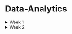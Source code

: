 # Data-Analytics

<details>
 <summary> Week 1 </summary>
 
# Introduction to Data Analytics

* Analytics is at the heart of modern business. Virtually every organization collects large quantities of data about its customers, products, employees, and service offerings.
* Managers naturally seek to analyze that data and harness the information it contains to improve the efficiency, effectiveness, and profitability of their work.
* The ultimate role of a data analyst is to transform raw data into actionable insights that guide decision-making processes within an organization. 
* This involves several key responsibilities and skills.

# Keys responsibilities of data analysts
# Data Collection and Preparation:

* Sourcing data from various channels, including databases, spreadsheets, and external sources,
* Cleaning and organizing the data to ensure it is accurate, consistent, and ready for analysis.

# Data Analysis:

* Employing statistical methods, machine learning techniques, or other analytic tools to interpret data,
* Identifying trends, patterns, and correlations that might not be immediately obvious.

# Data Visualization and Storytelling:

* Creating visual representations of the data, such as charts, graphs, and dashboards, to make complex information easily understandable,
* Articulating findings in a compelling narrative to communicate the significance of the data to stakeholders.

# Decision Support:

* Making recommendations based on data-driven insights to help guide business decisions,
* Providing context around the data, including potential implications and future trends.

# Collaboration and Communication:

* Working closely with other departments, such as marketing, finance, and operations, to understand their data needs and provide insights,
* Effectively communicating complex data findings in a clear and concise manner to non-technical stakeholders,
Continuous Learning and Adaptation:

# Continuous Learning and Adaptation

* Keeping up-to-date with the latest industry trends, tools, and technologies in data analysis.
* Adapting to new types of data and analytical methods as the organization's needs evolve.

# Analytics is made possible by:

* modern data, storage, and computing capabilities.

# Analytics process

* Data acquisition
* Cleaning & manipulation
* Analysis
* Visualisation
* Reporting and communication

# Analytics techniques

* Descriptive analytics, which answers the question, “What happened?”
* Diagnostic analytics, which answers the question, “Why did this happen?”
* Predictive analytics, which answers the question, “What might happen in the future?”
* Prescriptive analytics, which answers the question, “What should we do next?”

# Machine Learning, Artificial Intelligence, and Deep Learning

* Machine learning (ML) - is a subset of AI techniques. ML techniques attempt to apply statistics to data problems in an effort to discover new knowledge.
 Or, in other terms, ML techniques are AI techniques designed to learn.
* Artificial intelligence (AI) - includes any type of technique where you are attempting to get a computer system to imitate human behavior. 
 * As the name implies, you are trying to ask computer systems to artificially behave as if they were intelligent. Now, of course, it is not possible for a modern computer to function at the level of complex reasoning found in the human mind, but you can try to mimic some small portions of human behavior and judgment.
* Deep learning - is a further subdivision of machine learning that uses quite complex techniques, known as neural networks, to discover knowledge in a particular way. It is a highly specialized subfield of machine learning that is most commonly used for image, video, and sound analysis.

# Data gorvanance

* Data governance programs ensure that the organization has high-quality data and is able to effectively control that data,

# Data analytics tools

* Software helps analysts work through each one of the phases of the analytics process.
* These tools automate much of the heavy lifting of data analysis, improving the analyst's ability to acquire, clean, manipulate, visualize, and analyze data.
* They also provide invaluable assistance in reporting and communicating results.

# Data element

* A data element is an attribute about a person, place, or thing containing data within a range of values.
*  Data elements also describe characteristics of activities, including orders, transactions, and events.

# Data type

* A data type limits the values a data element can have. 
* Tabular data is data organized into a table, made up of columns and rows. A table represents information about a single topic. Each column represents a uniquely named field within a table, also called a variable, about a single characteristic. The contents of each column contain values for the data element as defined by the column header

# Structured data

* Structured data is tabular in nature and organized into rows and columns. Structured data is what typically comes to mind when looking at a spreadsheet. With clearly defined column headings, spreadsheets are easy to work with and understand. In a spreadsheet, cells are where columns and rows intersect.

# Character data

* The character data type limits data entry to only valid characters. Characters can include the alphabet that you might see on your keyboard, as well as numbers. Depending on your needs, multiple data types are available that can enforce character limits.

# Alphanumeric

* Alphanumeric is the most widely used data type for storing character-based data. As the name implies, alphanumeric is appropriate when a data element consists of both numbers and letters.
* The alphanumeric data type is ideal for storing product stock-keeping units (SKUs).
* It is common in the retail clothing space to have a unique SKU for each item available for sale. If you sell jeans, you may stock products from Armani Jeans, Diesel, Lee Jeans, Levi's, and Wrangler.
* Tracking inventory at the SKU level allows you to manage availability in your online and in-store systems, all courtesy of the alphanumeric data type.

# Data type names

* Char
* Varchar2
* Varchar
* CLOB
* Varchar(max)
* LONGTEXT
# Character Sets

* When considering alphanumeric and text data types, you need to think about the character set you are using to input and store data when using a database. Databases use character sets to map, or encode, data and store it digitally. The ASCII encoding standard is based on the U.S. English alphabet.

# Numeric

* When numbers exclusively make up values for a data attribute, numeric becomes the data type of choice. This data type appears to be simple and obvious based on its name. As seen with the character data type, implementation nuances about numeric are essential to understand. Databases accommodate two types of numeric data types: integer and numeric.

# Whole numbers 

* The integer, and all its subtypes, are for storing whole numbers. As seen with the character family of data types, implementation differences exist across databases.
* In computer science, flags indicate whether something is on or off, or if a function has completed successfully. To show something is on, 1 or TRUE is used. For a value of off, 0 or FALSE is used.
* The bit data type is intended for storing the status of a flag. Note also that the value ranges for smallint and shortinteger are identical.
* The same is true for int and integer, as well as bigint and longinteger. Although the data types have different names, their functionality is equivalent.

# Rational numbers

* In all its variants, the numeric data type is for rational numbers that include a decimal point. As with the integer family of data types, each database vendor has its implementation nuances.
* Realizing that data types are inconsistently named across databases, you need to consider the ultimate range of values a given data element handle.
* All the data types in Table 2.4 store numbers to a configurable number of significant digits.
* There are scientific use cases that require an even greater number of significant digits; additional numeric data type variants exist to accommodate that need.

# Date and time

* For example, suppose you operate a veterinary clinic and need to store birth date information for pets. In that case, you need to store the year, month, and day. With those three components of date, you can effectively administer medication and determine when to schedule annual veterinary appointments.
* There are many occasions when it is more appropriate to include time, in addition to the day, month, and year. For instance, consider package tracking information for companies like FedEx, United Parcel Service, or DHL. Consumers want to know where a specific package is up to the minute.
* The company itself may need second-level details to optimize labor, infrastructure investments, and route planning.

# Currency

* Many people use spreadsheets to manage their finances. Organizations typically use enterprise-scale software for the same purpose, with the data residing in a database.
* The column headings indicate what each column contains. The currency symbols in each cell tell the reader what the data represents, even if the column headings have scrolled off the screen.

# Strong and weak typing

* Data types define values placed in columns. Strong typing is when technology rigidly enforces data types.
* Databases, discussed in Chapter 3, use strong typing. A database column defined as numeric only accepts numerical values.
* A database column defined as numeric only accepts numerical values. You will get an error if you attempt to enter characters into a numeric column.

# Unstructured data

* Unstructured data is any type of data that does not fit neatly into the tabular model.
* Examples of unstructured data include digital images, audio recordings, video recordings, and open-ended survey responses.
* Analyzing unstructured data creates a wealth of information and insight.

# Types of unstructured data

  # Binary

  * Binary data types are one of the most common data types for storing unstructured data.
  * It supports any type of digital file you may have, from Microsoft Excel spreadsheets to digital photographs.
  * When considering which binary data type to use, file size tends to be the limiting factor. You need to select a data type that is as large as the largest file you plan on storing.
  * Databases offer a much more sophisticated collection of data types for storing binary data.
     
  # Audio

  * Audio data can come from a variety of sources. Whenever you interact with a customer service agent and hear “this call may be recorded for quality assurance purposes,” your conversation is probably being recorded and stored for later analysis.
  * The impact of capturing, storing, and analyzing audio data has led to the development of avalanche detection systems.
  * These systems listen for and detect the acoustic characteristics of an avalanche. With real-time notification capabilities, these systems reduce the time it takes for emergency services to respond and alert hikers to treacherous conditions.
  *  In order to ingest audio data into a system and make it available for processing, data is first captured via a microphone.
  *  The data is then digitized and stored. Audio can be stored in its raw form, which consumes the most storage space.
  *  Alternatively, it can be encoded with a compression algorithm to reduce the amount of space required. Regardless of if it is in raw or compressed form, storing audio requires a data type designed to handle raw binary data.

 # Images

 * As the use of image data grows, understanding how it is stored is vital for the modern data analyst.
 * Resolution is the most significant factor that governs how much space is required to store an image.
 * The greater the resolution, the more detail an image contains, and the more storage space it needs.

 # video

 * As is the case with audio data, the resolution has a significant impact on the storage a video consumes.
 * Video duration is also another factor that impacts storage size.
 * We see that every minute of video is equivalent to over 50 individual images, or more than 200 minutes of audio.

 # Large text 

 * I got to outline that data types names differ across vendor products

# Categories of data

  # Quantitative data
  
  * Regardless of structure, data is either quantitative or qualitative. Quantitative data consists of numeric values. Data elements whose values come from counting or measuring are quantitative.
  * Quantitative data answers questions like “How many?” and “How much?” Qualitative data consists of frequent text values.
  * example: the Height and Weight columns are quantitative

# Qualitative data

 * Qualitative data answers questions like “Why?” and “What?”
 * Example Pet Name, Animal Type, and Breed Name are all qualitative.

# Discrete vs Continuous data

 # Discrete 
 
 * A helpful way to think about discrete data is that it represents measurements that can't be subdivided.
 * Another way to think about it is that discrete data is useful when you have things you want to count.
 * For example, a veterinary clinic may be interested in the number of dogs and cats under its care.

# Continuous data

*  Continuous data typically need a decimal point,
*  Examples of continuous data are average weight and average height.
*  Qualitative data is discrete, but quantitative data can be either discrete or continuous data.

# Catagorical data

* Text data with a known, finite number of categories is categorical.
* When considering an individual data element, it is possible to determine whether or not it is categorical.
* Animal Type is a good example of categorical data.
* One of the reasons text files are so widely adopted is their ability to be opened regardless of platform or operating system without needing a proprietary piece of software.

# Dimentional data

* Dimensional modeling is an approach to arranging data to facilitate analysis. Dimensional modeling organizes data into fact tables and dimension tables.
* Fact tables store measurement data that is of interest to a business.
* Dimensions are tables that contain data about the fact.
* Dimensional data contains groupings of individual attributes about a given subject.


# Common data structures
In order to facilitate analysis, data needs to be stored in a consistent, organized manner. When considering structured data, several concepts and standards inform how to organize data. On the other hand, unstructured data has a wider variety of storage approaches.

# Structured data

* Tabular data is structured data, with values stored in a consistent, defined manner, organized into columns and rows.
* Data is consistent when all entries in a column contain the same type of value.
* This method of organization facilitates aggregation
* However, structured data does not translate directly to data quality

# Data entry error

* Just as there is an expectation that the values in a given column are consistent, it is a convention that each row contains data about a single record.
* It is a best practice to specify a key that uniquely identifies all values for a given row.
* Once again, nothing structural prevents a person from incorrectly putting data about Thor into Alexander's row. However, the intent is that each row's data pertains to a single animal.

#  Unstructured data

* Unstructured data is qualitative, describing the characteristics of an event or an object.
* images, phrases, audio or video recordings, and descriptive text are all examples of unstructured data.
* There is very little that is common about different kinds of unstructured data. Since the data is highly variable, its organizational and storage needs are different from structured data.
* Unstructured data also represents a significant opportunity. A Forbes study shows that over 90 percent of businesses need to manage and derive value from unstructured data.
* Machine data is a common source of unstructured data. Machine data has various sources, including Internet of Things devices, smartphones, tablets, personal computers, and servers.
* As machines operate, they create digital footprints of their activity.
* This data is unstructured and can identify machine-to-machine interaction.
* Although some may think of machine data as digital exhaust, it is a treasure trove just waiting to be exploited by organizations.
* A wide variety of technologies has emerged to facilitate the storage of unstructured data.
* Operationally, these technologies are similar to how a key in a tabular dataset identifies its associated values.
* With unstructured data, the key is a unique identifier, whereas the value is the unstructured data itself.

# Semi-structured data 

* Semi-structured data is data that has structure and that is not tabular.
* Email is a well-known example of semi-structured data. Every email message has structural components, including recipient, sender, subject, date, and time.
* However, the body of an email is unstructured text, while attachments could be anything type of file.
* The need to make semi-structured data easier to work with has led to the emergence of semi-structured formatting options.
* These formatting options use separators or tags to provide some context around a data element. Let's explore common file formats for transporting semi-structured data.

# Common file formats
Common file formats facilitate data exchange and tool interoperability. Several file formats have emerged as standards and are widely adopted.

# Text file 

* Text files are one of the most commonly used data file formats. As the name implies, they consist of plain text and are limited in scope to alphanumeric data.
* One of the reasons text files are so widely adopted is their ability to be opened regardless of platform or operating system without needing a proprietary piece of software.
* Whether you are using a Microsoft Windows desktop, an Apple MacBook, or a Linux server, you can easily open a text file. Text files are also commonly referred to as flat files.
* When machines generate data, the output is commonly stored in a text file.
* A unique character known as a delimiter facilitates transmitting structured data via a text file.
* The delimiter is the character that separates individual fields.
* A delimiter can be any character. Over the years, the comma and tab grew into a widely accepted standard.
* Various software packages support reading and writing delimited files using the comma and the tab.
* In addition, many coding languages have libraries that make it easy to write comma- or tab-delimited files.
* When a file is comma-delimited, it is known as a comma-separated values (CSV) file.
* Similarly, when a file is tab-delimited, it is called a tab-separated values (TSV) file.

# Fixed-width files

* Before it was common to use delimited files with variable-length columns, flat files were fixed-width.
* Fixed-width files are more laborious to create since they require a few extra steps.
* The first row in a fixed-width file describes the column names.
* For the data rows, you first need to determine the maximum length of each column.
* Then, you must pad values that are shorter than the maximum length.
*  For numeric fields, you accomplish padding by prepending a leading zero. For alphanumeric or text fields, this is done by prepending or appending spaces.

# JavaScript Object Notation (JSON)

* JavaScript Object Notation (JSON) is an open standard file format, designed to add structure to a text file without incurring significant overhead.
* One of its design principles is that JSON is easily readable by people and easily parsed by modern programming languages.
* Languages such as Python, R, and Go have libraries containing functions that facilitate reading and writing JSON files.

# Extensible Markup Language (XML)

* Extensible Markup Language (XML) is a markup language that facilitates structuring data in a text file.
* While conceptually similar to JSON, XML incurs more overhead because it makes extensive use of tags.
* Tags describe a data element and enclose each value for each data element. While these tags help readability, they add a significant amount of overhead.

# HyperText Markup Language (HTML)

* HyperText Markup Language (HTML) is a markup language for documents designed to be displayed in a web browser.
* HTML pages serve as the foundation for how people interact with the World Wide Web.
* Similar to XML, HTML is a tag-based language.

# Consider the values of what you will store before selecting the data type

* Data types are used to store different kinds of values. When dealing with numeric information, the best option is a numeric data type that can accommodate decimals.
* For sequences of whole numbers, an integer data type is a good choice. Be wary of using currency-specific data types—that can lead to calculation errors.
* For text values, the alphanumeric data type is the optimal choice.
* When dealing with dates, you will want to consider whether you need to store the time as well.
* For binary data, including audio, video, and images, you should use a BLOB data type.

</details>
<details>
 <summary> Week 2 </summary>

# The relational model

*  The relational model builds on the concept of tabular data.
*  In the relational model, an entity contains data for a single subject.
*  When creating an IT system, you need to consider all the entities required to make your system work.
*  You can think of entities as nouns because they usually correspond to people, places, and things.

# Entity

* The header corresponds to the name of an entity, look at the rows of the Person entity.
* Each row represents an individual attribute associated with a person.
* Each of these entities becomes a separate table in the database, with a column for each attribute.
* The power of the relational model is that it also allows us to describe how entities connect or relate, to each other. 

# Entity relationship diagram

* The entity relationship diagram (ERD) is a visual artifact of the data modeling process.
* A relationship is a connection between entities. The symbols adjacent to an entity describe the relationship.

# Cardinality

* Cardinality refers to the relationship between two entities, showing how many instances of one entity relate to instances in another entity.
* You specify cardinality in an ERD with various line endings.
* The first component of the terminator indicates whether the relationship between two entities is optional or required.
* The second component indicates whether an entity instance in the first table is associated with a single entity instance in the related table or if an association can exist with multiple entity instances.
*  ERDs are particularly useful when formulating how to retrieve information from the database that is spread across multiple tables because the diagrams allow you to visualize the connections between entities.

# Unary relationship

* A unary relationship is when an entity has a connection with itself.

# Binary relationship

* A binary relationship connects two entities. Example, relationship Connecting Animal and Person.
* Binary relationships are the most common and easy to explore, whereas unary and ternary are comparatively complex and rare.

# Ternary relationship

* A ternary relationship connects three entities. For example, you might use a ticket entity to connect a venue, a performing artist, and a price.
* A ternary relationship connects three entities.

# Relational databases

* Relational databases are pieces of software that let you make an operational system out of an ERD.
*  You start with a relational model and create a physical design. Relational entities correspond to database tables, and entity attributes correspond to table columns.
*  When creating a database table, the ordering of columns does not matter because you can specify the column order when retrieving data from a table.
*  When an attribute becomes a column, you assign it a data type.
*  Completing all of this work results in a diagram known as a schema.

# Pulling of data

*  To pull data from a relational database table, you perform a query. You compose queries using a programming language called Structured Query Language (SQL).
*  Your query needs to perform a database join to retrieve the data to substitute in the email reminder.
* A join uses data values from one table to retrieve associated data in another table, typically using a foreign key.

# Foreign key

* Foreign keys enforce referential integrity, or how consistent the data is in related tables.

# Non-relational

* A nonrelational database does not have a predefined structure based on tabular data. The result is a highly flexible approach to storing data.
# Key value

* A key-value database is one of the simplest ways of storing data. Data is stored as a collection of keys and their corresponding values.
* A key must be globally unique across the entire database.
* The use of keys differs from a relational database, where a given key identifies an individual row in a specific table.
* There are no structural limits on the values of a key. A key can be a sequence of numbers, alphanumeric strings, or some other combination of values.

# Document

* A document database is similar to a key-value database, with additional restrictions. In a key-value database, the value can contain anything.
* With a document database, the value is restricted to a specific structured format.
* With a known, structured format, document databases have additional flexibility beyond what is possible with key-value.

# Column family

* Column-family databases use an index to identify data in groups of related columns. A relational database stores the data in Table 3.2 in a single table, where each row contains the Person_ID, Title, First_Name, Middle_Name, Last_Name, and Email columns.
* In a column-family database, the Person_ID becomes the index, while the other columns are stored independently.
* This design facilitates distributing data across multiple machines, which enables handling massive amounts of data.
* The main reason for choosing a column-family database is its ability to scale.

# Graph 

* Graph databases specialize in exploring relationships between pieces of data.
* Graph models map relationships between actual pieces of data.Relational models focus on mapping the relationships between entities.
* Graphs are an optimal choice if you need to create a recommendation engine, as graphs excel at exploring relationships between data.
* Understanding the connection between products is a challenge that graphs solve with ease.

# Database use cases

* Different business needs require different database designs. While all databases store data, the database's structure needs to match its intended purpose. Business requirements impact the design of individual tables and how they are interconnected.
* Transactional and reporting systems need different implementation approaches to serve the people who use them efficiently.
* Databases tend to support two major categories of data processing: Online Transactional Processing (OLTP) and Online Analytical Processing (OLAP).

# Online Transactional Processing 

* OLTP systems handle the transactions we encounter every day. Example transactions include booking a flight reservation, ordering something online, or executing a stock trade.
* While the number of transactions a system handles on a given day can be very high, individual transactions process small amounts of data.
* OLTP systems balance the ability to write and read data efficiently.

# Normalization

* Normalization is a process for structuring a database in a way that minimizes duplication of data.
* One of the principles is that a given piece of data is stored once and only once. As a result, a normalized database is ideal for processing transactions.
* First normal form (1NF) is when every row in a table is unique and every column contains a unique value.
* Second normal form (2NF) starts where 1NF leaves off.
* In addition to each row being unique, 2NF applies an additional rule stating that all nonprimary key values must depend on the entire primary key.
* Third normal form (3NF) builds upon 2NF by adding a rule stating all columns must depend on only the primary key.

# Online Analytical Processing

* OLAP systems focus on the ability of organizations to analyze data.
* While OLAP and OLTP databases can both use relational database technology, their structures are fundamentally different.
* OLTP databases need to balance transactional read and write performance, resulting in a highly normalized design. Typically, OLTP databases are in 3NF.
* On the other hand, databases that power OLAP systems have a denormalized design. Instead of having data distributed across multiple tables, denormalization results in wider tables than those found in an OLTP database.
* It is more efficient for analytical queries to read large amounts of data for a single table instead of incurring the cost of joining multiple tables together.
* The greater the number of joins, the more complex the query.
* The more complex the query, the longer it takes to retrieve results.

# Schema Concepts

* The design of a database schema depends on the purpose it serves. Transactional systems require highly normalized databases, whereas a denormalized design is more appropriate for analytical systems.

# Data warehouse

* A data warehouse is a database that aggregates data from many transactional systems for analytical purposes.
* Transactional data may come from systems that power the human resources, sales, marketing, and product divisions.
*  A data warehouse facilitates analytics across the entire company.

# Data mart

* A data mart is a subset of a data warehouse.
* Data warehouses serve the entire organization, whereas data marts focus on the needs of a particular department within the organization.
* For example, suppose an organization wants to do analytics on their employees to understand retention and career evolution trends. 
*  To satisfy that use case, you can create a data mart focusing on the human resources subject area from the data warehouse.

 # Data lake 

 * A data lake stores raw data in its native format instead of conforming to a relational database structure.
 * Using a data lake is more complex than a data warehouse or data mart, as it requires additional knowledge about the raw data to make it analytically useful.
 * Relational databases enforce a structure that encapsulates business rules and business logic, both of which are missing in a data lake.

# Star schema design

* The star schema design to facilitate analytical processing gets its name from what the schema looks like when looking at its entity relationship diagram.
* At the centre of the star is a fact table. Fact tables chiefly store numerical facts about a business.
* Qualitative data, including names, addresses, and descriptions, is stored in a series of dimension tables that connect to the main fact table.
* When data moves from an OLTP design into a star schema, there is a significant amount of data duplication.
* As such, a star schema consumes more space than its associated OLTP design to store the same data.
* These additional resource needs are one of the factors that makes data warehouses expensive to operate.

# Snowflake

* Another design pattern for data warehousing is the snowflake schema.
* As its name implies, the schema diagram looks like a snowflake.
* Snowflake and star schemas are conceptually similar in that they both have a central fact table surrounded by dimensions.
* Where the approaches differ is in the handling of dimensions. With a star, the dimension tables connect directly to the fact table.
* With a snowflake, dimensions have subcategories, which gives the snowflake design its shape.
* A snowflake schema is less denormalized than the star schema.
* With a snowflake schema, you may need more than one join to get the data you are looking for.
* Recall that as the number of tables in a schema grows, queries become more complicated.
* A snowflake schema query is more complex than the equivalent query in a star schema.
* Part of the trade-off is that a snowflake schema requires less storage space than a star schema.
* Data warehouses often use snowflake schemas, since many different systems supply data to the warehouse.
* Data marts are comparatively less complicated, because they represent a single data subject area. As such, data marts frequently use a star-schema approach.

# Dimenstionality

* Dimensionality refers to the number of attributes a table has.
* The greater the number of attributes, the higher the dimensionality.
* A dimension table provides additional context around data in fact tables.
* It is crucial to understand the types of questions an analyst will need to answer when designing dimension tables.

# Handling Dimentionality 

* There are multiple ways to design dimensions.
* An understanding of this method is required to write a query to retrieve the current price.
* Another method extends the snowflake approach to modelling dimensions.
* You have a product dimension for the current price and a product history table for maintaining price history.
* One advantage of this approach is that it is easy to retrieve the current price while maintaining access to historical information.
* Another approach is to use an indicator flag for the current price.
* The indicator flag method keeps all pricing data in a single place.
* It also simplifies the query structure to get the current price. Instead of doing date math, you look for the price where the Current flag equals “Y.”
* It is also possible to use the effective date approach to handling price changes.
* There is additional complexity with the effective date approach because queries have to perform date math to determine the price.

# Data Acquisition Concepts

# Integration

* Data from transactional systems flow into data warehouses and data marts for analysis.
* Recall that OLTP and OLAP databases have different internal structures.
* You need to retrieve, reshape, and insert data to move data between operational and analytical environments.
* You can use a variety of methods to transfer data efficiently and effectively.
* One approach is known as extract, transform, and load (ETL). As the name implies, this method consists of three phases.

# Extract

*  In the first phase, you extract data from the source system and place it in a staging area. The goal of the extract phase is to move data from a relational database into a flat file as quickly as possible.

# Transform

*  The second phase transforms the data. The goal is to reformat the data from its transactional structure to the data warehouse's analytical design.

# Load

*  The purpose of the load phase is to ensure data gets into the analytical system as quickly as possible.

# Extract, load and transform (ELT)

* With ELT, data is extracted from a source database and loaded directly into the data warehouse.
* Once the extract and load phases are complete, the transformation phase gets underway.
* One key difference between ETL and ELT is the technical component performing the transformation.
* With ETL, the data transformation takes place external to a relational database, using a programming language like Python. ELT uses SQL and the power of a relational database to reformat the data.
* ELT has an advantage in the speed with which data moves from the operational to the analytical database.
* Suppose you need to get massive amounts of transactional data into an analytical environment as quickly as possible.
* In that case, ELT is a good choice, especially at scale when the data warehouse has a lot of capacity.
* Whether you choose ETL or ELT is a function of organizational need, staff capabilities, and technical strategy.

# ETL Vendors

* Whether you choose ETL or ELT for loading your data warehouse, you don't have to write transformations by hand.
* Many products support both ETL and ELT.

# Delta load 

* An initial load occurs the first time data is put into a data warehouse.
* After that initial load, each additional load is a delta load, also known as an incremental load.
* A delta load only moves changes between systems.
* The initial load happens right before the data warehouse becomes available for use.
* The frequency with which delta loads happen depends on business requirements.
* Depending on how fresh the data needs to be, delta loads can happen at any interval.
* When moving data between systems, you have to balance the speed and complexity of the overall operation.

# Data Collection Methods

* Augmenting data from your transactional systems with external data is an excellent way to improve the analytical capabilities of your organization.
* For example, suppose you operate a national motorcycle rental fleet and want to determine if you need to rebalance your fleet across your existing locations.
* You also want to evaluate whether it is profitable to expand to a new geographic region, as well as predict the best time and place to add motorcycles to your fleet.

# The Methods include:

# Application Programming Interfaces (APIs)

* An application programming interface (API) is a structured method for computer systems to exchange information.
* APIs provide a consistent interface to calling applications, regardless of the internal database structure.
* Whoever calls an API has no idea whether a transactional or analytical data store backs it.
* The internal data structure does not matter as long as the API returns the data you want.
* APIs can be transactional, returning data as JSON objects. APIs can also facilitate bulk data extraction, returning CSV files.
* APIs represent a specific piece of business functionality. Let's return to our motorcycle rental business.

# Web Services

* A web service is an API you can call via Hypertext Transfer Protocol (HTTP), the language of the World Wide Web.
* Many smartphone applications need a network connection, either cellular or Wi-Fi, to work correctly.
* The reason is that much of the data these applications need is not on the smartphone itself.
* Instead, data is found in private and public data sources and is accessible via a web service.
* If you imagine an API as the door behind which data treasures exist, an API key is what unlocks the door.
* API providers generate a unique API key for each calling application.
* Centralized creation and distribution of API keys allow the provider to understand who is using the API and to turn off individual keys' access in the event of abuse.

# Web Scraping

* Some of the data you want may not be available internally as an API or publicly via a web service.
* However, data may exist on a website.
* As seen in Chapter 2, data can present itself in an HTML table on a web page.
* If data exists in a structured format, you can retrieve it programmatically.
* Programmatic retrieval of data from a website is known as web scraping.  
* You can use software bots to scrape data from a website.
* Many modern programming languages, including Python and R, make it easy to create a web scraper.
* Instead of using an API or a web service, a web scraper reads a web page similar to a browser, such as Chrome, Safari, or Edge.
* Web scrapers read and parse the HTML to extract the data the web pages contain.
* The search results for some websites span multiple web pages.
* Your web scraper has to account for pagination to ensure that you are not leaving any data behind.
* The scraper must understand how many result pages exist and then iterate through them to harvest the data.

# Human-in-the-Loop

* There are times when the data you seek exists only in people's minds.
* For example, you can extract the most popular and profitable motorcycling destination from your existing internal data.
* You can get weather information from an API packaged as a web service.
* You can glean insight into competitive pricing by scraping your competitors' websites.
* Even with all of these data sources, you may still want insight into how customers feel about the services you provide.

# Surveys

* One way to collect data directly from your customers is by conducting a survey.
* The most simplistic surveys consist of one question and indicate customer satisfaction.
* As you design a survey, you want to keep in mind how you will analyse the data you collect.
* Numeric data is easy to analyse using a variety of statistical methods.
* Free-response questions result in unstructured text data, which is more challenging to interpret.
* You need to clearly understand what is essential to your organization and what decisions you will make using the output to develop and administer an impactful survey.

# Survey tools

* Instead of designing a custom application to collect survey data, several survey products let you design complex surveys without worrying about building a database.
* Qualtrics is a powerful tool for developing and administering surveys.
* What makes Qualtrics so compelling is its API, which you can use to integrate survey response data into a data warehouse for additional analysis.

# Observation

* Observation is the act of collecting primary source data, from either people or machines.
* Observational data can be qualitative or quantitative. Collecting qualitative observational data leads to unstructured data challenges.
* Quantitative observations are much easier to collect and interpret.
* For example, suppose you are trying to establish the defect rate on a production line.
* You can count the number of vehicles that come off the line, as well as how many fail post-production quality checks.

# Sampling

*Regardless of the data acquisition approach, you may end up with more data than is practical to manipulate. 

# Working With Data

* Determining an appropriate database structure, identifying data sources, and loading a database takes a considerable amount of effort.
* To turn a database design into an operational database ready to accept data, you use the Data Definition Language (DDL) components of SQL.
* DDL lets you create, modify, and delete tables and other associated database objects.
* To generate insights, a productive analyst must be comfortable using the Data Manipulation Language (DML) capabilities of SQL to insert, modify, and retrieve information from databases.
* While DDL manages the structure of a database, DML manages the data in the database.
* The DML components of SQL change very slowly. As long as relational databases exist, you will need to understand SQL to work with them.
* It is worth learning SQL, as the foundational knowledge of DML operations will serve you well.

# Data Manipulation
When manipulating data, one of four possible actions occurs:

* Create new data.
* Read existing data.
* Update existing data.
* Delete existing data.
* The acronym CRUD (Create, Read, Update, Delete) is a handy way to remember these four operations.

# Data manipulation in SQL

* Create with keyword INSERT - Create new data in an existing table.
* Read with keyword SELECT - Retreives data from an existing table.
* Update with keyword UPDATE - Changes existing data in an existing table.
* Delete with keyword DELETE - Removes existing data from an existing table.
* The FROM clause in a query identifies the source of data, which is frequently a database table. Both the SELECT and FROM clauses are required for a SQL statement to return data.

# SQL Considerations 

* The keywords in SQL are case-insensitive. However, the case-sensitivity of column names and values depend on the database configuration.
* SQL can also span multiple lines. For example, rewriting the previous query as follows will return identical results.
* How a query appears is a function of organizational conventions.
* Factors that influence convention include database configuration, query efficiency, and how easy it is for people to read and understand the query.

# Filtering

* Examining a large table in its entirety provides insight into the overall population.
* To answer questions that an organization's leadership has typically requires a subset of the overall data.
* Filtering is a way to reduce the data down to only the rows that you need.
* To filter data, you add a WHERE clause to a query.
* Note that the column you are filtering on does not have to appear in the SELECT clause.

# Filtering and Logical Operators

* A query can have multiple filtering conditions. You need to use a logical operator to account for complex filtering needs.
* For example, suppose you need to retrieve the name and breed for dogs weighing more than 60 pounds.
* In that case, you can enhance the query using the AND logical operator.
* The AND operator evaluates the Animal_Type and Weight filters together, only returning records that match both criteria.
* OR is another frequently used logical operator.
* Complex queries frequently use multiple logical operators at the same time.
* It is good to use parentheses around filter conditions to help make queries easy for people to read and understand.
* Filtering data is essential to making effective use of these massive data stores.

# Sorting 
  

</details>
